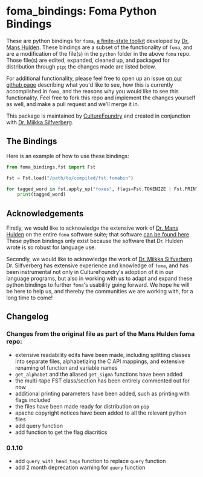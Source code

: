 # foma_bindings: Foma Python Bindings

These are python bindings for `foma`, [a finite-state toolkit](https://fomafst.github.io/) developed by [Dr. Mans Hulden](https://www.colorado.edu/linguistics/mans-hulden). These bindings are a subset of the functionality of `foma`, and are a modification of the file(s) in the `python` folder in the above `foma` repo. Those file(s) are edited, expanded, cleaned up, and packaged for distribution through `pip`; the changes made are listed below. 

For additional functionality, please feel free to open up an issue [on our github page](https://github.com/CultureFoundryCA/foma_bindings) describing what you'd like to see, how this is currently accomplished in `foma`, and the reasons why you would like to see this functionality. Feel free to fork this repo and implement the changes yourself as well, and make a pull request and we'll merge it in.

This package is maintained by [CultureFoundry](https://www.culturefoundrystudios.com/) and created in conjunction with [Dr. Miikka Silfverberg](https://linguistics.ubc.ca/profile/miikka-silfverberg/https://linguistics.ubc.ca/profile/miikka-silfverberg/).

## The Bindings

Here is an example of how to use these bindings:

```python
from foma_bindings.fst import Fst

fst = Fst.load("/path/to/compiled/fst.fomabin")

for tagged_word in fst.apply_up("foxes", flags=Fst.TOKENIZE | Fst.PRINT_FLAGS)
    print(tagged_word)
```

## Acknowledgements

Firstly, we would like to acknowledge the extensive work of [Dr. Mans Hulden](https://www.colorado.edu/linguistics/mans-hulden) on the entire `foma` software suite; that software [can be found here](https://fomafst.github.io/). These python bindings only exist because the software that Dr. Hulden wrote is so robust for language use.

Secondly, we would like to acknowledge the work of [Dr. Miikka Silfverberg](https://linguistics.ubc.ca/profile/miikka-silfverberg/https://linguistics.ubc.ca/profile/miikka-silfverberg/). Dr. Silfverberg has extensive experience and knowledge of `foma`, and has been instrumental not only in CultureFoundry's adoption of it in our language programs, but also in working with us to adapt and expand these python bindings to further `foma`'s usability going forward. We hope he will be here to help us, and thereby the communities we are working with, for a long time to come!

## Changelog

### Changes from the original file as part of the Mans Hulden foma repo:

- extensive readability edits have been made, including splitting classes into separate files, alphabetizing the C API mappings, and extensive renaming of function and variable names
- `get_alphabet` and the aliased `get_sigma` functions have been added
- the multi-tape FST class/section has been entirely commented out for now
- additional printing parameters have been added, such as printing with flags included
- the files have been made ready for distribution on `pip`
- apache copyright notices have been added to all the relevant python files
- add query function
- add function to get the flag diacritics

### 0.1.10

- add `query_with_head_tags` function to replace `query` function
- add 2 month deprecation warning for `query` function
